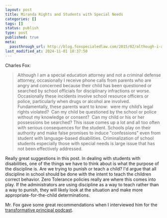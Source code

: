 ```yaml
---
layout: post
title: Miranda Rights and Students with Special Needs
categories: []
tags: []
status: publish
type: post
published: true
meta:
  passthrough_url: http://blog.foxspecialedlaw.com/2015/02/although-i-am-a-special-education-attorney-and-not-a-criminal-defense-attorney-occasionally-i-receive-phone-calls-from-paren.html
last_modified_at: 2024-11-01 18:37:50
---
```


Charles Fox:


>Although I am a special education attorney and not a criminal defense attorney, occasionally I receive phone calls from parents who are angry and concerned because their child has been questioned or searched by school officials for disciplinary infractions or worse. Occasionally these incidents involve school resource officers or police, particularly when drugs or alcohol are involved. Fundamentally, these parents want to know:  were my child’s legal rights violated?  Can my child be questioned by the school or police without my knowledge or consent?  Can my child or his or her possessions be searched? This issue comes up a lot and all too often with serious consequences for the student. Schools play on their authority and make false promises to induce "confessions" even from student with language-based disabilities. Criminalization of school students especially those with special needs is large issue that has not been effectively addressed.



Really great suggestions in this post. In dealing with students with disabilities, one of the things we have to think about is what the purpose of the discipline is. Are we trying to punish or teach a child? I'd argue that all discipline in school should be done with the intent to teach the children correct  behavior. Zero Tolerance policies really are where this comes into play. If the administrators are using discipline as a way to teach rather than a way to punish, they will likely look at the situation and make more appropriate-for-the-child determinations.


Mr. Fox gave some great recommendations when I interviewed him for the 
[transformative principal podcast](http://jethrojones.com/charles-fox).
